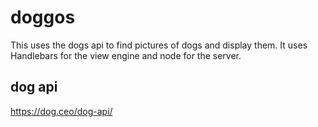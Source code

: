 # doggos

This uses the dogs api to find pictures of dogs and display them.  It uses Handlebars for the view engine and node for the server. 

## dog api
https://dog.ceo/dog-api/
